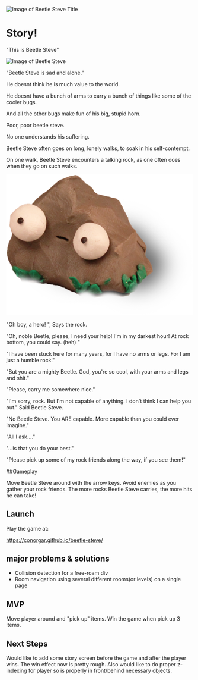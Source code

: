 
![Image of Beetle Steve Title](beetleSteveGif.gif)


# Story!

"This is Beetle Steve"

![Image of Beetle Steve](beetleSteve.png)

"Beetle Steve is sad and alone."

He doesnt think he is much value to the world.

He doesnt have a bunch of arms to carry a bunch of things like some of the cooler bugs.

And all the other bugs make fun of his big, stupid horn.

Poor, poor beetle steve. 

No one understands his suffering.

Beetle Steve often goes on long, lonely walks, to soak in his self-contempt.

On one walk, Beetle Steve encounters a talking rock, as one often does when they go on such walks.

![Image of Talking Rock](stone.png)

"Oh boy, a hero! ", Says the rock.

"Oh, noble Beetle, please, I need your help! I'm in my darkest hour! At rock bottom, you could say. (heh) "

"I have been stuck here for many years, for I have no arms or legs. For I am just a humble rock."

"But you are a mighty Beetle. God, you're so cool, with your arms and legs and shit."

"Please, carry me somewhere nice."

"I'm sorry, rock. But I'm not capable of anything. I don't think I can help you out." Said Beetle Steve.

"No Beetle Steve. You ARE capable. More capable than you could ever imagine."

"All I ask...."

"...is that you do your best."

"Please pick up some of my rock friends along the way, if you see them!"


##Gameplay

Move Beetle Steve around with the arrow keys. Avoid enemies as you gather your rock friends. The more rocks Beetle Steve carries, the more hits he can take! 

## Launch

Play the game at:

https://conorgar.github.io/beetle-steve/

## major problems & solutions
- Collision detection for a free-roam div
- Room navigation using several different rooms(or levels) on a single page

## MVP
Move player around and "pick up" items. Win the game when pick up 3 items.

## Next Steps
Would like to add some story screen before the game and after the player wins. The win effect now is pretty rough. Also would like to do proper z-indexing for player so is properly in front/behind necessary objects.
